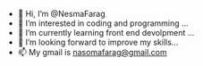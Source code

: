 - 👋 Hi, I’m @NesmaFarag
- 👀 I’m interested in coding and programming ...
- 🌱 I’m currently learning front end devolpment ...
- 💞️ I’m looking forward to improve my skills...
- 📫 My gmail is nasomafarag@gmail.com

